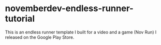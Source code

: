 # novemberdev-endless-runner-tutorial
 This is an endless runner template I built for a video and a game (Nov Run) I released on the Google Play Store.
